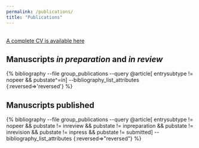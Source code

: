 ```yaml
---
permalink: /publications/
title: "Publications"
---
```


<br />
<a href="/assets/files/moodie_cv.pdf" class="btn btn--primary" target="_blank">A complete CV is available here</a>

## Manuscripts *in preparation* and *in review*

{% bibliography --file group_publications --query @article[ entrysubtype != nopeer && pubstate^=in] --bibliography_list_attributes {:reversed=>'reversed'} %}



## Manuscripts published

<!-- {% bibliography --file group_publications --query @article[ entrysubtype != nopeer && pubstate != inreview && pubstate != inpreparation && pubstate != inrevision] --reverse %} -->

{% bibliography --file group_publications --query @article[ entrysubtype != nopeer && pubstate != inreview && pubstate != inpreparation && pubstate != inrevision && pubstate != inpress && pubstate != submitted] --bibliography_list_attributes {:reversed=>"reversed"} %}
